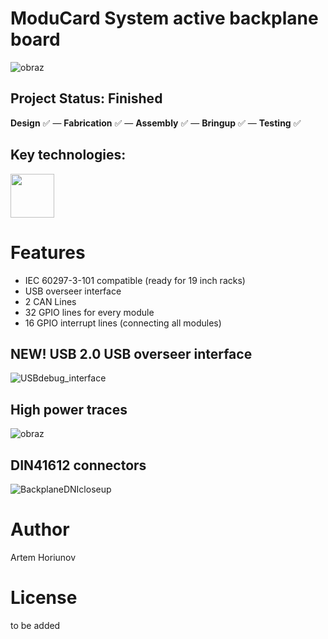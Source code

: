 # ModuCard System active backplane board
![obraz](https://github.com/user-attachments/assets/79692844-bbd5-4769-88aa-ef009ccf8458)
## Project Status: **Finished**  
**Design** ✅ — **Fabrication** ✅ — **Assembly** ✅ — **Bringup** ✅ — **Testing** ✅  
## Key technologies:
<img align="center" height="70" src="https://github.com/user-attachments/assets/21632584-becb-4529-b696-acb84c8190e9">&nbsp;&nbsp;&nbsp;&nbsp; &nbsp;&nbsp;&nbsp;&nbsp;
# Features
- IEC 60297-3-101 compatible (ready for 19 inch racks)
- USB overseer interface
- 2 CAN Lines
- 32 GPIO lines for every module
- 16 GPIO interrupt lines (connecting all modules)
## NEW! USB 2.0 USB overseer interface
![USBdebug_interface](https://github.com/user-attachments/assets/6636ca5b-e77a-455c-868e-a4dca45f5150)
## High power traces
![obraz](https://github.com/user-attachments/assets/e80c3448-6730-49b6-a000-d83ffe48b6da)
## DIN41612 connectors
![BackplaneDNIcloseup](https://github.com/user-attachments/assets/95b285f2-21d8-4d5c-abaf-8682746a39f3)
# Author
Artem Horiunov
# License 
to be added
